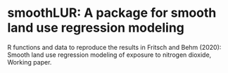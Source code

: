 # smoothLUR: A package for smooth land use regression modeling
R functions and data to reproduce the results in Fritsch and Behm (2020): Smooth land use regression modeling of exposure to nitrogen dioxide, Working paper.

